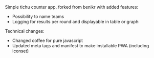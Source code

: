 Simple tichu counter app, forked from benikr with added features:
- Possibility to name teams
- Logging for results per round and displayable in table or graph

Technical changes:
- Changed coffee for pure javascript
- Updated meta tags and manifest to make installable PWA (including iconset)
